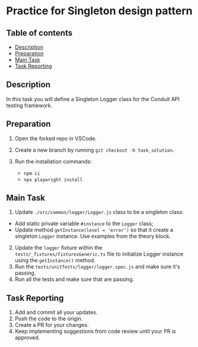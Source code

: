 # Practice for Singleton design pattern

## Table of contents

- [Description](#description)
- [Preparation](#preparation)
- [Main Task](#main-task)
- [Task Reporting](#task-reporting)

## Description

In this task you will define a Singleton Logger class for the Conduit API testing framework.


## Preparation

1. Open the forked repo in VSCode.
2. Create a new branch by running `git checkout -b task_solution`.
3. Run the installation commands:

    - `npm ci`
    - `npx playwright install`


## Main Task

1. Update `./src/common/logger/Logger.js` class to be a singleton class:
- Add static private variable `#instance` to the `Logger` class;
- Update method `getInstance(level = 'error')` so that it create a singleton `Logger` instance. Use examples from the theory block. 
2. Update the `logger` fixture within the `tests/_fixtures/fixturesGeneric.ts` file to initialize Logger instance using the `getInstance()` method.
3. Run the  `tests/unitTests/logger/logger.spec.js` and make sure it's passing.  
4. Run all the tests and make sure that are passing.

## Task Reporting

1. Add and commit all your updates.
2. Push the code to the origin.
3. Create a PR for your changes.
4. Keep implementing suggestions from code review until your PR is approved.
